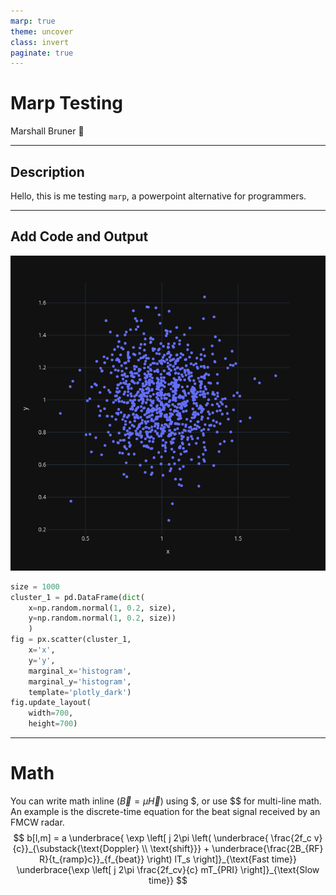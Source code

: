 ```yaml
---
marp: true
theme: uncover
class: invert
paginate: true
---
```


# Marp Testing
Marshall Bruner :rocket:

---

## Description
Hello, this is me testing `marp`, a powerpoint alternative for programmers.

---

## Add Code and Output
![bg right height:6in](./static/cluster_1.png)

``` python 
size = 1000
cluster_1 = pd.DataFrame(dict(
    x=np.random.normal(1, 0.2, size),
    y=np.random.normal(1, 0.2, size))
    )
fig = px.scatter(cluster_1, 
    x='x', 
    y='y', 
    marginal_x='histogram', 
    marginal_y='histogram', 
    template='plotly_dark')
fig.update_layout(
    width=700, 
    height=700)
```
---

# Math
You can write math inline ($\vec{B}=\mu \vec{H}$) using \$, or use \$\$ for multi-line math. An example is the discrete-time equation for the beat signal received by an FMCW radar.
$$
b[l,m] = 
    a \underbrace{
        \exp \left[ j 2\pi \left( \underbrace{
            \frac{2f_c v}{c}}_{\substack{\text{Doppler} \\ \text{shift}}} + 
            \underbrace{\frac{2B_{RF} R}{t_{ramp}c}}_{f_{beat}} 
            \right) lT_s \right]}_{\text{Fast time}} 
            \underbrace{\exp \left[ j 2\pi \frac{2f_cv}{c} 
    mT_{PRI} \right]}_{\text{Slow time}}
$$